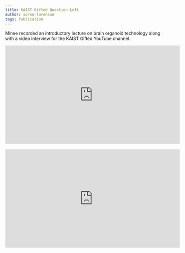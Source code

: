 ```yaml
---
title: KAIST Gifted Question Loft
author: soren-lorenson
tags: Publication
---
```


Minee recorded an introductory lecture on brain organoid technology along with a video interview for the KAIST Gifted YouTube channel.

<iframe width="560" height="315" src="https://www.youtube.com/embed/tGAAIi8KsvI?si=5NzKOmoyICgrKo22" title="YouTube video player" frameborder="0" allow="accelerometer; autoplay; clipboard-write; encrypted-media; gyroscope; picture-in-picture; web-share" referrerpolicy="strict-origin-when-cross-origin" allowfullscreen></iframe>
<br>
<br>
<iframe width="560" height="315" src="https://www.youtube.com/embed/MnT0XDFK6Y0?si=X7fe3dXvoK0Daf2o" title="YouTube video player" frameborder="0" allow="accelerometer; autoplay; clipboard-write; encrypted-media; gyroscope; picture-in-picture; web-share" referrerpolicy="strict-origin-when-cross-origin" allowfullscreen></iframe>
